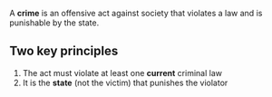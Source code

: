 A **crime** is an offensive act against society that violates a law and is punishable by the state.
## Two key principles

1. The act must violate at least one **current** criminal law
2. It is the **state** (not the victim) that punishes the violator

